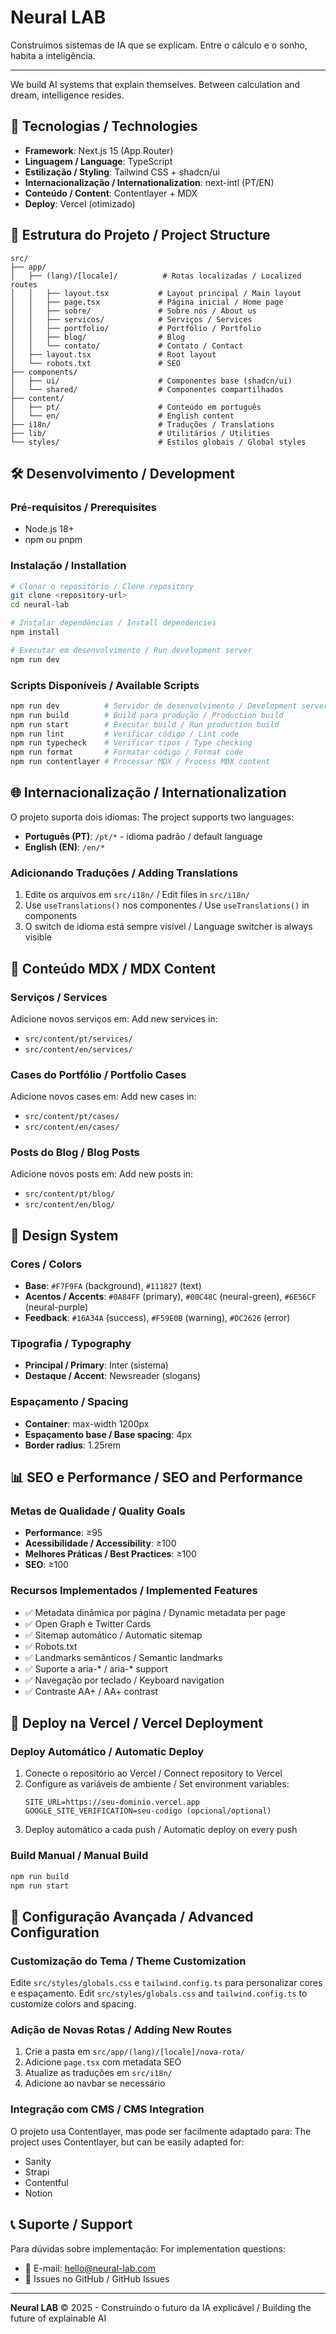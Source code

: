 # Neural LAB

Construímos sistemas de IA que se explicam. Entre o cálculo e o sonho, habita a inteligência.

---

We build AI systems that explain themselves. Between calculation and dream, intelligence resides.

## 🚀 Tecnologias / Technologies

- **Framework**: Next.js 15 (App Router)
- **Linguagem / Language**: TypeScript
- **Estilização / Styling**: Tailwind CSS + shadcn/ui
- **Internacionalização / Internationalization**: next-intl (PT/EN)
- **Conteúdo / Content**: Contentlayer + MDX
- **Deploy**: Vercel (otimizado)

## 📁 Estrutura do Projeto / Project Structure

```
src/
├── app/
│   ├── (lang)/[locale]/          # Rotas localizadas / Localized routes
│   │   ├── layout.tsx           # Layout principal / Main layout
│   │   ├── page.tsx             # Página inicial / Home page
│   │   ├── sobre/               # Sobre nós / About us
│   │   ├── servicos/            # Serviços / Services
│   │   ├── portfolio/           # Portfólio / Portfolio
│   │   ├── blog/                # Blog
│   │   └── contato/             # Contato / Contact
│   ├── layout.tsx               # Root layout
│   └── robots.txt               # SEO
├── components/
│   ├── ui/                      # Componentes base (shadcn/ui)
│   └── shared/                  # Componentes compartilhados
├── content/
│   ├── pt/                      # Conteúdo em português
│   └── en/                      # English content
├── i18n/                        # Traduções / Translations
├── lib/                         # Utilitários / Utilities
└── styles/                      # Estilos globais / Global styles
```

## 🛠️ Desenvolvimento / Development

### Pré-requisitos / Prerequisites

- Node.js 18+
- npm ou pnpm

### Instalação / Installation

```bash
# Clonar o repositório / Clone repository
git clone <repository-url>
cd neural-lab

# Instalar dependências / Install dependencies
npm install

# Executar em desenvolvimento / Run development server
npm run dev
```

### Scripts Disponíveis / Available Scripts

```bash
npm run dev          # Servidor de desenvolvimento / Development server
npm run build        # Build para produção / Production build
npm run start        # Executar build / Run production build
npm run lint         # Verificar código / Lint code
npm run typecheck    # Verificar tipos / Type checking
npm run format       # Formatar código / Format code
npm run contentlayer # Processar MDX / Process MDX content
```

## 🌐 Internacionalização / Internationalization

O projeto suporta dois idiomas:
The project supports two languages:

- **Português (PT)**: `/pt/*` - idioma padrão / default language
- **English (EN)**: `/en/*`

### Adicionando Traduções / Adding Translations

1. Edite os arquivos em `src/i18n/` / Edit files in `src/i18n/`
2. Use `useTranslations()` nos componentes / Use `useTranslations()` in components
3. O switch de idioma está sempre visível / Language switcher is always visible

## 📝 Conteúdo MDX / MDX Content

### Serviços / Services

Adicione novos serviços em:
Add new services in:

- `src/content/pt/services/`
- `src/content/en/services/`

### Cases do Portfólio / Portfolio Cases

Adicione novos cases em:
Add new cases in:

- `src/content/pt/cases/`
- `src/content/en/cases/`

### Posts do Blog / Blog Posts

Adicione novos posts em:
Add new posts in:

- `src/content/pt/blog/`
- `src/content/en/blog/`

## 🎨 Design System

### Cores / Colors

- **Base**: `#F7F9FA` (background), `#111827` (text)
- **Acentos / Accents**: `#0A84FF` (primary), `#00C48C` (neural-green), `#6E56CF` (neural-purple)
- **Feedback**: `#16A34A` (success), `#F59E0B` (warning), `#DC2626` (error)

### Tipografia / Typography

- **Principal / Primary**: Inter (sistema)
- **Destaque / Accent**: Newsreader (slogans)

### Espaçamento / Spacing

- **Container**: max-width 1200px
- **Espaçamento base / Base spacing**: 4px
- **Border radius**: 1.25rem

## 📊 SEO e Performance / SEO and Performance

### Metas de Qualidade / Quality Goals

- **Performance**: ≥95
- **Acessibilidade / Accessibility**: ≥100
- **Melhores Práticas / Best Practices**: ≥100
- **SEO**: ≥100

### Recursos Implementados / Implemented Features

- ✅ Metadata dinâmica por página / Dynamic metadata per page
- ✅ Open Graph e Twitter Cards
- ✅ Sitemap automático / Automatic sitemap
- ✅ Robots.txt
- ✅ Landmarks semânticos / Semantic landmarks
- ✅ Suporte a aria-* / aria-* support
- ✅ Navegação por teclado / Keyboard navigation
- ✅ Contraste AA+ / AA+ contrast

## 🚀 Deploy na Vercel / Vercel Deployment

### Deploy Automático / Automatic Deploy

1. Conecte o repositório ao Vercel / Connect repository to Vercel
2. Configure as variáveis de ambiente / Set environment variables:
   ```
   SITE_URL=https://seu-dominio.vercel.app
   GOOGLE_SITE_VERIFICATION=seu-codigo (opcional/optional)
   ```
3. Deploy automático a cada push / Automatic deploy on every push

### Build Manual / Manual Build

```bash
npm run build
npm run start
```

## 🔧 Configuração Avançada / Advanced Configuration

### Customização do Tema / Theme Customization

Edite `src/styles/globals.css` e `tailwind.config.ts` para personalizar cores e espaçamento.
Edit `src/styles/globals.css` and `tailwind.config.ts` to customize colors and spacing.

### Adição de Novas Rotas / Adding New Routes

1. Crie a pasta em `src/app/(lang)/[locale]/nova-rota/`
2. Adicione `page.tsx` com metadata SEO
3. Atualize as traduções em `src/i18n/`
4. Adicione ao navbar se necessário

### Integração com CMS / CMS Integration

O projeto usa Contentlayer, mas pode ser facilmente adaptado para:
The project uses Contentlayer, but can be easily adapted for:

- Sanity
- Strapi
- Contentful
- Notion

## 📞 Suporte / Support

Para dúvidas sobre implementação:
For implementation questions:

- 📧 E-mail: hello@neural-lab.com
- 💬 Issues no GitHub / GitHub Issues

---

**Neural LAB** © 2025 - Construindo o futuro da IA explicável / Building the future of explainable AI
